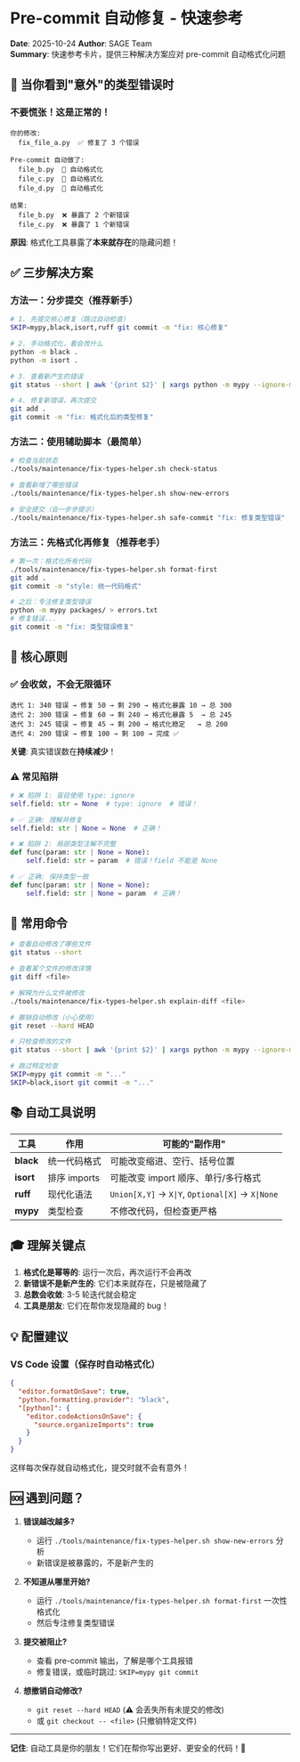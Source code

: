 # Pre-commit 自动修复 - 快速参考

**Date**: 2025-10-24
**Author**: SAGE Team  
**Summary**: 快速参考卡片，提供三种解决方案应对 pre-commit 自动格式化问题

## 🚨 当你看到"意外"的类型错误时

### 不要慌张！这是正常的！

```
你的修改:
  fix_file_a.py  ✅ 修复了 3 个错误

Pre-commit 自动做了:
  file_b.py  📝 自动格式化
  file_c.py  📝 自动格式化
  file_d.py  📝 自动格式化

结果:
  file_b.py  ❌ 暴露了 2 个新错误
  file_c.py  ❌ 暴露了 1 个新错误
```

**原因**: 格式化工具暴露了**本来就存在**的隐藏问题！

## ✅ 三步解决方案

### 方法一：分步提交（推荐新手）

```bash
# 1. 先提交核心修复（跳过自动检查）
SKIP=mypy,black,isort,ruff git commit -m "fix: 核心修复"

# 2. 手动格式化，看会改什么
python -m black .
python -m isort .

# 3. 查看新产生的错误
git status --short | awk '{print $2}' | xargs python -m mypy --ignore-missing-imports

# 4. 修复新错误，再次提交
git add .
git commit -m "fix: 格式化后的类型修复"
```

### 方法二：使用辅助脚本（最简单）

```bash
# 检查当前状态
./tools/maintenance/fix-types-helper.sh check-status

# 查看新增了哪些错误
./tools/maintenance/fix-types-helper.sh show-new-errors

# 安全提交（会一步步提示）
./tools/maintenance/fix-types-helper.sh safe-commit "fix: 修复类型错误"
```

### 方法三：先格式化再修复（推荐老手）

```bash
# 第一次：格式化所有代码
./tools/maintenance/fix-types-helper.sh format-first
git add .
git commit -m "style: 统一代码格式"

# 之后：专注修复类型错误
python -m mypy packages/ > errors.txt
# 修复错误...
git commit -m "fix: 类型错误修复"
```

## 🎯 核心原则

### ✅ 会收敛，不会无限循环

```
迭代 1: 340 错误 → 修复 50 → 剩 290 → 格式化暴露 10 → 总 300
迭代 2: 300 错误 → 修复 60 → 剩 240 → 格式化暴露 5  → 总 245
迭代 3: 245 错误 → 修复 45 → 剩 200 → 格式化稳定   → 总 200
迭代 4: 200 错误 → 修复 100 → 剩 100 → 完成 ✅
```

**关键**: 真实错误数在**持续减少**！

### ⚠️ 常见陷阱

```python
# ❌ 陷阱 1: 盲目使用 type: ignore
self.field: str = None  # type: ignore  # 错误！

# ✅ 正确: 理解并修复
self.field: str | None = None  # 正确！

# ❌ 陷阱 2: 局部类型注解不完整
def func(param: str | None = None):
    self.field: str = param  # 错误！field 不能是 None

# ✅ 正确: 保持类型一致
def func(param: str | None = None):
    self.field: str | None = param  # 正确！
```

## 🔧 常用命令

```bash
# 查看自动修改了哪些文件
git status --short

# 查看某个文件的修改详情
git diff <file>

# 解释为什么文件被修改
./tools/maintenance/fix-types-helper.sh explain-diff <file>

# 撤销自动修改（小心使用）
git reset --hard HEAD

# 只检查修改的文件
git status --short | awk '{print $2}' | xargs python -m mypy --ignore-missing-imports

# 跳过特定检查
SKIP=mypy git commit -m "..."
SKIP=black,isort git commit -m "..."
```

## 📚 自动工具说明

| 工具 | 作用 | 可能的"副作用" |
|------|------|---------------|
| **black** | 统一代码格式 | 可能改变缩进、空行、括号位置 |
| **isort** | 排序 imports | 可能改变 import 顺序、单行/多行格式 |
| **ruff** | 现代化语法 | `Union[X,Y]` → `X\|Y`, `Optional[X]` → `X\|None` |
| **mypy** | 类型检查 | 不修改代码，但检查更严格 |

## 🎓 理解关键点

1. **格式化是幂等的**: 运行一次后，再次运行不会再改
2. **新错误不是新产生的**: 它们本来就存在，只是被隐藏了
3. **总数会收敛**: 3-5 轮迭代就会稳定
4. **工具是朋友**: 它们在帮你发现隐藏的 bug！

## 💡 配置建议

### VS Code 设置（保存时自动格式化）

```json
{
  "editor.formatOnSave": true,
  "python.formatting.provider": "black",
  "[python]": {
    "editor.codeActionsOnSave": {
      "source.organizeImports": true
    }
  }
}
```

这样每次保存就自动格式化，提交时就不会有意外！

## 🆘 遇到问题？

1. **错误越改越多?**
   - 运行 `./tools/maintenance/fix-types-helper.sh show-new-errors` 分析
   - 新错误是被暴露的，不是新产生的

2. **不知道从哪里开始?**
   - 运行 `./tools/maintenance/fix-types-helper.sh format-first` 一次性格式化
   - 然后专注修复类型错误

3. **提交被阻止?**
   - 查看 pre-commit 输出，了解是哪个工具报错
   - 修复错误，或临时跳过: `SKIP=mypy git commit`

4. **想撤销自动修改?**
   - `git reset --hard HEAD` (⚠️ 会丢失所有未提交的修改)
   - 或 `git checkout -- <file>` (只撤销特定文件)

---

**记住**: 自动工具是你的朋友！它们在帮你写出更好、更安全的代码！🎉
